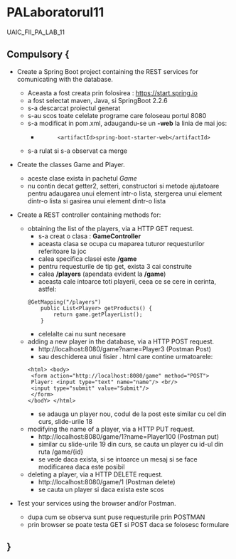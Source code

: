 # PALaboratorul11
UAIC_FII_PA_LAB_11



## Compulsory {
* Create a Spring Boot project containing the REST services for comunicating with the database.
    * Aceasta a fost creata prin folosirea : https://start.spring.io
    * a fost selectat maven, Java, si SpringBoot 2.2.6
    * s-a descarcat proiectul generat
    * s-au scos toate celelate programe care foloseau portul 8080
    * s-a modificat in pom.xml, adaugandu-se un **-web** la linia de mai jos:
        * 			<artifactId>spring-boot-starter-web</artifactId>
    * s-a rulat si s-a observat ca merge
* Create the classes Game and Player.
    * aceste clase exista in pachetul *Game*
    * nu contin decat getter2, setteri, constructori si metode ajutatoare pentru adaugarea unui element intr-o lista, stergerea unui element dintr-o lista si gasirea unui element dintr-o lista

* Create a REST controller containing methods for:
    * obtaining the list of the players, via a HTTP GET request.
        * s-a creat o clasa : **GameController**
        * aceasta clasa se ocupa cu maparea tuturor requesturilor referitoare la joc
        * calea specifica clasei este **/game**
        * pentru requesturile de tip get, exista 3 cai construite
        * calea **/players** (apendata evident la **/game**)
        * aceasta cale intoarce toti playerii, ceea ce se cere in cerinta, astfel:
        ```$xslt
        @GetMapping("/players")
            public List<Player> getProducts() {
                return game.getPlayerList();
            }
        ```
        * celelalte cai nu sunt necesare
    * adding a new player in the database, via a HTTP POST request.
        * http://localhost:8080/game?name=Player3 (Postman Post)
        * sau deschiderea unui fisier . html care contine urmatoarele:
        ```$xslt
        <html> <body>
         <form action="http://localhost:8080/game" method="POST">
         Player: <input type="text" name="name"/> <br/>
         <input type="submit" value="Submit"/>
         </form>
        </bodY> </html>
        ```
        * se adauga un player nou, codul de la post este similar cu cel din curs, slide-urile 18
    * modifying the name of a player, via a HTTP PUT request.
        * http://localhost:8080/game/1?name=Player100 (Postman put)
        * similar cu slide-urile 19 din curs, se cauta un player cu id-ul din ruta /game/{id}
        * se vede daca exista, si se intoarce un mesaj si se face modificarea daca este posibil
    * deleting a player, via a HTTP DELETE request.
        * http://localhost:8080/game/1 (Postman delete)
        * se cauta un player si daca exista este scos
* Test your services using the browser and/or Postman.
    * dupa cum se observa sunt puse requesturile prin POSTMAN
    * prin browser se poate testa GET si POST daca se folosesc formulare

## }

